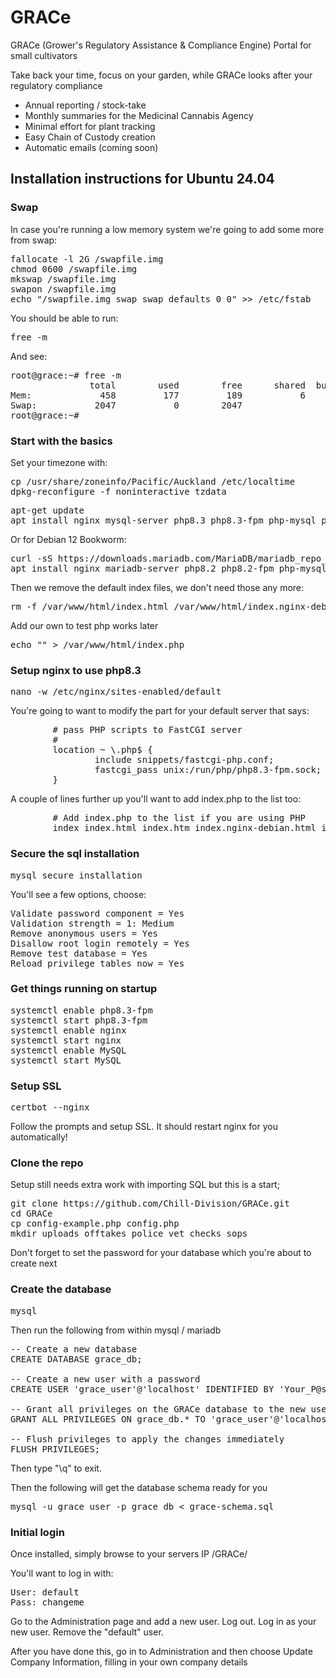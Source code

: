 # GRACe
GRACe (Grower's Regulatory Assistance & Compliance Engine) Portal for small cultivators

Take back your time, focus on your garden, while GRACe looks after your regulatory compliance

* Annual reporting / stock-take
* Monthly summaries for the Medicinal Cannabis Agency
* Minimal effort for plant tracking
* Easy Chain of Custody creation
* Automatic emails (coming soon)

## Installation instructions for Ubuntu 24.04

### Swap
In case you're running a low memory system we're going to add some more from swap:
<pre>
fallocate -l 2G /swapfile.img
chmod 0600 /swapfile.img
mkswap /swapfile.img
swapon /swapfile.img
echo "/swapfile.img swap swap defaults 0 0" >> /etc/fstab
</pre>

You should be able to run:
<pre>free -m</pre>
And see:
<pre>
root@grace:~# free -m
               total        used        free      shared  buff/cache   available
Mem:             458         177         189           6         118         280
Swap:           2047           0        2047
root@grace:~#
</pre>


### Start with the basics
Set your timezone with:
<pre>
cp /usr/share/zoneinfo/Pacific/Auckland /etc/localtime
dpkg-reconfigure -f noninteractive tzdata
</pre>


<pre>apt-get update
apt install nginx mysql-server php8.3 php8.3-fpm php-mysql php-cli python3-certbot-nginx -y</pre>

Or for Debian 12 Bookworm:
<pre>curl -sS https://downloads.mariadb.com/MariaDB/mariadb_repo_setup | bash
apt install nginx mariadb-server php8.2 php8.2-fpm php-mysql php-cli python3-certbot-nginx</pre>

Then we remove the default index files, we don't need those any more:
<pre>rm -f /var/www/html/index.html /var/www/html/index.nginx-debian.html</pre>

Add our own to test php works later
<pre>echo "<?php phpinfo(); >" > /var/www/html/index.php</pre>

### Setup nginx to use php8.3
<pre>nano -w /etc/nginx/sites-enabled/default</pre>
You're going to want to modify the part for your default server that says:
<pre>
        # pass PHP scripts to FastCGI server
        #
        location ~ \.php$ {
                include snippets/fastcgi-php.conf;
                fastcgi_pass unix:/run/php/php8.3-fpm.sock;
        }
</pre>

A couple of lines further up you'll want to add index.php to the list too:
<pre>        # Add index.php to the list if you are using PHP
        index index.html index.htm index.nginx-debian.html index.php;</pre>

### Secure the sql installation
<pre>mysql_secure_installation</pre>

You'll see a few options, choose:
<pre>Validate password component = Yes
Validation strength = 1: Medium
Remove anonymous users = Yes
Disallow root login remotely = Yes
Remove test database = Yes
Reload privilege tables now = Yes</pre>


### Get things running on startup
<pre>
systemctl enable php8.3-fpm
systemctl start php8.3-fpm
systemctl enable nginx
systemctl start nginx
systemctl enable MySQL
systemctl start MySQL
</pre>

### Setup SSL
<pre>certbot --nginx</pre>
Follow the prompts and setup SSL. It should restart nginx for you automatically!

### Clone the repo
Setup still needs extra work with importing SQL but this is a start;
<pre>
git clone https://github.com/Chill-Division/GRACe.git
cd GRACe
cp config-example.php config.php
mkdir uploads offtakes police_vet_checks sops
</pre>

Don't forget to set the password for your database which you're about to create next

### Create the database
<pre>mysql</pre>

Then run the following from within mysql / mariadb
<pre>-- Create a new database
CREATE DATABASE grace_db;

-- Create a new user with a password
CREATE USER 'grace_user'@'localhost' IDENTIFIED BY 'Your_P@ssw0rd_Goes_Here!';

-- Grant all privileges on the GRACe database to the new user
GRANT ALL PRIVILEGES ON grace_db.* TO 'grace_user'@'localhost';

-- Flush privileges to apply the changes immediately
FLUSH PRIVILEGES;</pre>

Then type "\q" to exit.

Then the following will get the database schema ready for you
<pre>mysql -u grace_user -p grace_db < grace-schema.sql</pre>

### Initial login
Once installed, simply browse to your servers IP /GRACe/

You'll want to log in with:
<pre>User: default
Pass: changeme</pre>

Go to the Administration page and add a new user. Log out. Log in as your new user. Remove the "default" user.

After you have done this, go in to Administration and then choose Update Company Information, filling in your own company details
